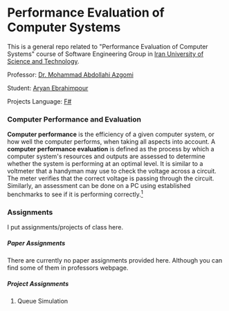 # Performance Evaluation of Computer Systems

This is a general repo related to "Performance Evaluation of Computer Systems" course of Software Engineering Group in [Iran University of Science and Technology](http://iust.ac.ir/en).

Professor: [Dr. Mohammad Abdollahi Azgomi](http://webpages.iust.ac.ir/azgomi)

Student: [Aryan Ebrahimpour](https://aryan.software)

Projects Language: [F#](https://dotnet.microsoft.com/languages/fsharp)

### Computer Performance and Evaluation

**Computer performance** is the efficiency of a given computer system, or how well the computer performs, when taking all aspects into account. A **computer performance evaluation** is defined as the process by which a computer system's resources and outputs are assessed to determine whether the system is performing at an optimal level. It is similar to a voltmeter that a handyman may use to check the voltage across a circuit. The meter verifies that the correct voltage is passing through the circuit. Similarly, an assessment can be done on a PC using established benchmarks to see if it is performing correctly.<a href="https://study.com/academy/lesson/computer-performance-evaluation-definition-challenges-parameters.html" target="_blank"><sup>1</sup></a>

### Assignments

I put assignments/projects of class here.

##### Paper Assignments

There are currently no paper assignments provided here.
Although you can find some of them in professors webpage.

##### Project Assignments

1. Queue Simulation
